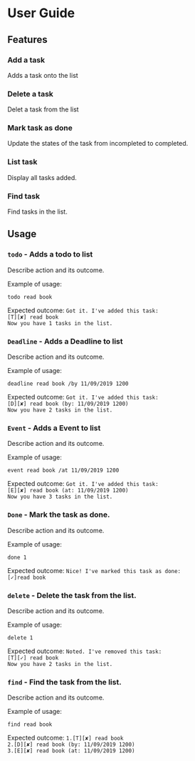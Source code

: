 # User Guide

## Features 

### Add a task
Adds a task onto the list

### Delete a task
Delet a task from the list

### Mark task as done
Update the states of the task from incompleted to completed.

### List task
Display all tasks added.

### Find task
Find tasks in the list.

## Usage

### `todo` - Adds a todo to list

Describe action and its outcome.

Example of usage: 

`todo read book`

Expected outcome:
     `Got it. I've added this task:`<br/>
      `[T][✘] read book`<br/>
      `Now you have 1 tasks in the list.`<br/>

### `Deadline` - Adds a Deadline to list

Describe action and its outcome.

Example of usage: 

`deadline read book /by 11/09/2019 1200`

Expected outcome:
     `Got it. I've added this task:`<br/>
      `[D][✘] read book (by: 11/09/2019 1200)`<br/>
      `Now you have 2 tasks in the list.`<br/>
      
### `Event` - Adds a Event to list

Describe action and its outcome.

Example of usage: 

`event read book /at 11/09/2019 1200`

Expected outcome:
     `Got it. I've added this task:`<br/>
      `[E][✘] read book (at: 11/09/2019 1200)`<br/>
      `Now you have 3 tasks in the list.`<br/>
      
### `Done` - Mark the task as done.

Describe action and its outcome.

Example of usage: 

`done 1`

Expected outcome:
     `Nice! I've marked this task as done:`<br/>
      `[✓]read book`<br/>
      
### `delete` - Delete the task from the list.

Describe action and its outcome.

Example of usage: 

`delete 1`

Expected outcome:
     `Noted. I've removed this task:`<br/>
      `[T][✓] read book`<br/>
      `Now you have 2 tasks in the list.`<br/>
      
### `find` - Find the task from the list.

Describe action and its outcome.

Example of usage: 

`find read book`

Expected outcome:
      `1.[T][✘] read book`<br/>
      `2.[D][✘] read book (by: 11/09/2019 1200)`<br/>
      `3.[E][✘] read book (at: 11/09/2019 1200)`<br/>
      
